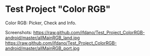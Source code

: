 # Test Project "Color RGB"

Color RGB: Picker, Check and Info.

Screenshots:
https://raw.github.com/ifdano/Test_Project_ColorRGB-android/master/allMainRGB_land.jpg
https://raw.github.com/ifdano/Test_Project_ColorRGB-android/master/allMainRGB_port.jpg
